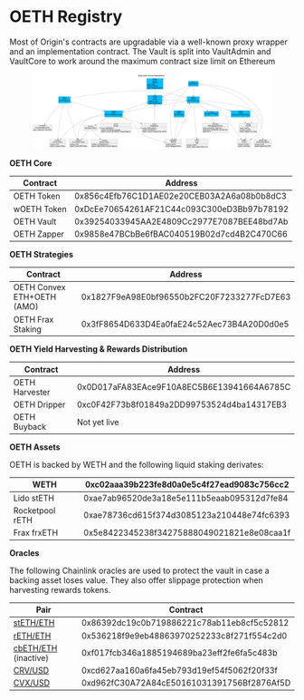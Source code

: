 # OETH Registry

Most of Origin's contracts are upgradable via a well-known proxy wrapper and an implementation contract. The Vault is split into VaultAdmin and VaultCore to work around the maximum contract size limit on Ethereum

<figure><img src="../../.gitbook/assets/oethContracts.png" alt=""><figcaption></figcaption></figure>

**OETH Core**

| Contract    | Address                                     |
| ----------- | ------------------------------------------- |
| OETH Token  | 0x856c4Efb76C1D1AE02e20CEB03A2A6a08b0b8dC3  |
| wOETH Token | 0xDcEe70654261AF21C44c093C300eD3Bb97b78192  |
| OETH Vault  |  0x39254033945AA2E4809Cc2977E7087BEE48bd7Ab |
| OETH Zapper | 0x9858e47BCbBe6fBAC040519B02d7cd4B2C470C66  |

**OETH Strategies**

| Contract                   | Address                                    |
| -------------------------- | ------------------------------------------ |
| OETH Convex ETH+OETH (AMO) | 0x1827F9eA98E0bf96550b2FC20F7233277FcD7E63 |
| OETH Frax Staking          | 0x3fF8654D633D4Ea0faE24c52Aec73B4A20D0d0e5 |

**OETH Yield Harvesting & Rewards Distribution**

| Contract       | Address                                    |
| -------------- | ------------------------------------------ |
| OETH Harvester | 0x0D017aFA83EAce9F10A8EC5B6E13941664A6785C |
| OETH Dripper   | 0xc0F42F73b8f01849a2DD99753524d4ba14317EB3 |
| OETH Buyback   | Not yet live                               |

**OETH Assets**

OETH is backed by WETH and the following liquid staking derivates:

| WETH            | 0xc02aaa39b223fe8d0a0e5c4f27ead9083c756cc2 |
| --------------- | ------------------------------------------ |
| Lido stETH      | 0xae7ab96520de3a18e5e111b5eaab095312d7fe84 |
| Rocketpool rETH | 0xae78736cd615f374d3085123a210448e74fc6393 |
| Frax frxETH     | 0x5e8422345238f34275888049021821e8e08caa1f |

**Oracles**

The following Chainlink oracles are used to protect the vault in case a backing asset loses value. They also offer slippage protection when harvesting rewards tokens.

| Pair                                                                                  | Contract                                   |
| ------------------------------------------------------------------------------------- | ------------------------------------------ |
| [stETH/ETH](https://data.chain.link/ethereum/mainnet/crypto-eth/steth-eth)            | 0x86392dc19c0b719886221c78ab11eb8cf5c52812 |
| [rETH/ETH](https://data.chain.link/ethereum/mainnet/crypto-eth/reth-eth)              | 0x536218f9e9eb48863970252233c8f271f554c2d0 |
| [cbETH/ETH](https://data.chain.link/ethereum/mainnet/crypto-eth/cbeth-eth) (inactive) | 0xf017fcb346a1885194689ba23eff2fe6fa5c483b |
| [CRV/USD](https://data.chain.link/ethereum/mainnet/crypto-usd/crv-usd)                | 0xcd627aa160a6fa45eb793d19ef54f5062f20f33f |
| [CVX/USD](https://data.chain.link/ethereum/mainnet/crypto-usd/cvx-usd)                | 0xd962fC30A72A84cE50161031391756Bf2876Af5D |
